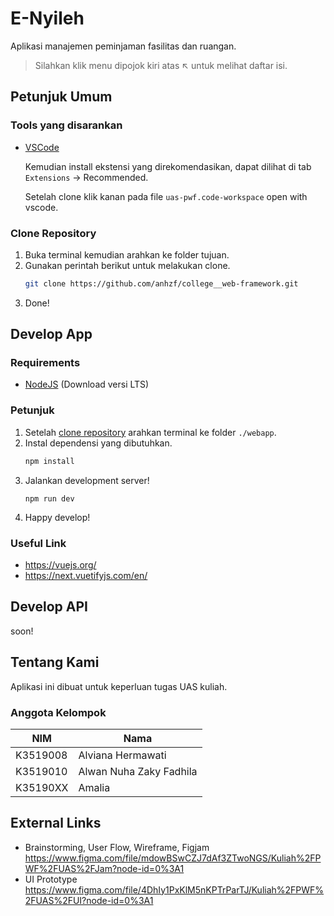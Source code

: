 # E-Nyileh

Aplikasi manajemen peminjaman fasilitas dan ruangan.

> Silahkan klik menu dipojok kiri atas ↖️ untuk melihat daftar isi.

## Petunjuk Umum

### Tools yang disarankan
- [VSCode](https://code.visualstudio.com/)

  Kemudian install ekstensi yang direkomendasikan, dapat dilihat di tab `Extensions` -> Recommended.

  Setelah clone klik kanan pada file `uas-pwf.code-workspace` open with vscode.


### Clone Repository
1. Buka terminal kemudian arahkan ke folder tujuan.
2. Gunakan perintah berikut untuk melakukan clone.
   ```bash
   git clone https://github.com/anhzf/college__web-framework.git
   ```
3. Done!


## Develop App

### Requirements
- [NodeJS](https://nodejs.org) (Download versi LTS)

### Petunjuk
1. Setelah [clone repository](#clone-repository) arahkan terminal ke folder `./webapp`.
2. Instal dependensi yang dibutuhkan.
   ```bash
   npm install
   ```
3. Jalankan development server!
   ```
   npm run dev
   ```
4. Happy develop!

### Useful Link
- https://vuejs.org/
- https://next.vuetifyjs.com/en/


## Develop API
soon!


## Tentang Kami
Aplikasi ini dibuat untuk keperluan tugas UAS kuliah.

### Anggota Kelompok
| NIM      | Nama                    |
| -------- | ----------------------- |
| K3519008 | Alviana Hermawati       |
| K3519010 | Alwan Nuha Zaky Fadhila |
| K35190XX | Amalia                  |


## External Links
- Brainstorming, User Flow, Wireframe, Figjam
  https://www.figma.com/file/mdowBSwCZJ7dAf3ZTwoNGS/Kuliah%2FPWF%2FUAS%2FJam?node-id=0%3A1
- UI Prototype
  https://www.figma.com/file/4DhIy1PxKlM5nKPTrParTJ/Kuliah%2FPWF%2FUAS%2FUI?node-id=0%3A1
